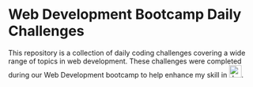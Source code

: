 # Web Development Bootcamp Daily Challenges

This repository is a collection of daily coding challenges covering a wide range of topics in web development. These challenges were completed during our Web Development bootcamp to help enhance my skill in  <img src="https://img.shields.io/badge/JavaScript-282C34?logo=javascript&logoColor=F7DF1E" alt="JavaScript logo" title="JavaScript" height="25" />.


